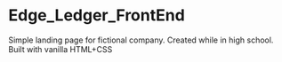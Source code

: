 # Edge_Ledger_FrontEnd

Simple landing page for fictional company. Created while in high school.
Built with vanilla HTML+CSS
